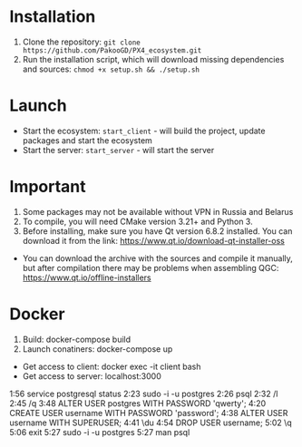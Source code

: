 # Installation
1. Clone the repository: `git clone https://github.com/PakooGD/PX4_ecosystem.git`
2. Run the installation script, which will download missing dependencies and sources: `chmod +x setup.sh && ./setup.sh`

# Launch
- Start the ecosystem: `start_client` - will build the project, update packages and start the ecosystem
- Start the server: `start_server` - will start the server

# Important
1. Some packages may not be available without VPN in Russia and Belarus
2. To compile, you will need CMake version 3.21+ and Python 3.
3. Before installing, make sure you have Qt version 6.8.2 installed. You can download it from the link: https://www.qt.io/download-qt-installer-oss
* You can download the archive with the sources and compile it manually, but after compilation there may be problems when assembling QGC: https://www.qt.io/offline-installers

# Docker
1. Build: docker-compose build
2. Launch conatiners: docker-compose up
* Get access to client: docker exec -it client bash
* Get access to server: localhost:3000


1:56 service postgresql status
2:23 sudo -i -u postgres
2:26 psql
2:32 /l
2:45 /q
3:48 ALTER USER postgres WITH PASSWORD 'qwerty';
4:20 CREATE USER username WITH PASSWORD 'password';
4:38 ALTER USER username WITH SUPERUSER;
4:41 \du
4:54 DROP USER username;
5:02 \q
5:06 exit
5:27 sudo -i -u postgres
5:27 man psql